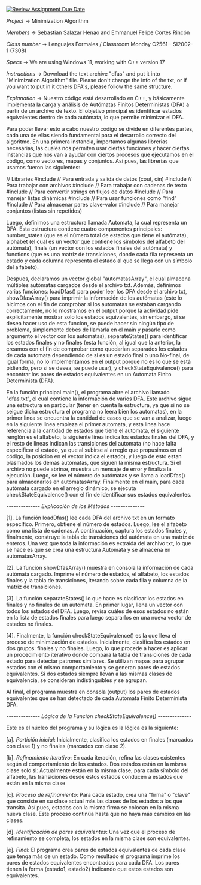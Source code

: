 [![Review Assignment Due Date](https://classroom.github.com/assets/deadline-readme-button-22041afd0340ce965d47ae6ef1cefeee28c7c493a6346c4f15d667ab976d596c.svg)](https://classroom.github.com/a/Uzapeobl)

*Project* -> Minimization Algorithm

*Members* -> Sebastian Salazar Henao and Emmanuel Felipe Cortes Rincón

*Class number* -> Lenguajes Formales / Classroom Monday C2561 - SI2002-1 (7308)

*Specs* -> We are using Windows 11, working with C++ version 17

*Instructions* -> Download the text archive "dfas" and put it into "Minimization Algorithm" file. Please don't change the info of the txt, or if you want to put in it others DFA's, please follow the same structure.

*Explanation* -> Nuestro código está desarrollado en C++, y básicamente implementa la carga y análisis de Autómatas Finitos Deterministas (DFA) a partir de un archivo de texto. El objetivo principal es identificar estados equivalentes dentro de cada autómata, lo que permite minimizar el DFA. 

Para poder llevar esto a cabo nuestro código se divide en diferentes partes, cada una de ellas siendo fundamental para el desarrollo correcto del algoritmo. En una primera instancia, importamos algunas librerias necesarias, las cuales nos permiten usar ciertas funciones y hacer ciertas instancias que nos van a ayudar con ciertos procesos que ejecutamos en el código, como vectores, mapas y conjuntos. Así pues, las librerias que usamos fueron las siguientes:

// Libraries
#include <iostream> // Para entrada y salida de datos (cout, cin)
#include <fstream> // Para trabajar con archivos
#include <string> // Para trabajar con cadenas de texto
#include <sstream> // Para convertir strings en flujos de datos
#include <vector> // Para manejar listas dinámicas
#include <algorithm> // Para usar funciones como "find"
#include <map> // Para almacenar pares clave-valor
#include <set> // Para manejar conjuntos (listas sin repetidos)

Luego, definimos una estructura llamada Automata, la cual representa un DFA. Esta estructura contiene cuatro componentes principales: number_states (que es el número total de estados que tiene el autómata), alphabet (el cual es un vector que contiene los símbolos del alfabeto del autómata), finals (un vector con los estados finales del autómata) y functions (que es una matriz de transiciones, donde cada fila representa un estado y cada columna representa el estado al que se llega con un símbolo del alfabeto).

Despues, declaramos un vector global "automatasArray", el cual almacena múltiples autómatas cargados desde el archivo txt. Además, definimos varias funciones: loadDfas() para poder leer los DFA desde el archivo txt, showDfasArray() para imprimir la información de los autómatas (este lo hicimos con el fin de comprobar si los automatas se estaban cargando correctamente, no lo mostramos en el output porque la actividad pide explicitamente mostrar solo los estados equivalentes, sin embargo, si se desea hacer uso de esta funcion, se puede hacer sin ningún tipo de problema, simplemente debes de llamarla en el main y pasarle como argumento el vector con los automatas), separateStates() para identificar los estados finales y no finales (esta función, al igual que la anterior, la creamos con el fin de comprobar como quedarian separados los estados de cada automata dependiendo de si es un estado final o uno No-final, de igual forma, no lo implementamos en el output porque no es lo que se está pidiendo, pero si se desea, se puede usar), y checkStateEquivalence() para encontrar los pares de estados equivalentes en un Automata Finito Determinista (DFA).

En la función principal main(), el programa abre el archivo llamado "dfas.txt", el cual contiene la información de varios DFA. Este archivo sigue una estructura en particular (tener en cuenta la estructura, ya que si no se seigue dicha estructura el programa no leera bien los automatas), en la primer linea se encuentra la cantidad de casos que se van a analizar, luego en la siguiente linea empieza el primer automata, y esta linea hace referencia a la cantidad de estados que tiene el automata, el siguiente renglón es el alfabeto, la siguiente linea indica los estados finales del DFA, y el resto de lineas indican las transiciones del automata (no hace falta especificar el estado, ya que al subirse al arreglo que propusimos en el código, la posicion en el vector indica el estado), y luego de esto estan plasmados los demás autómatas, que siguen la misma estructura. Si el archivo no puede abrirse, muestra un mensaje de error y finaliza la ejecución. Luego, se lee el número de autómatas y se llama a loadDfas() para almacenarlos en automatasArray. Finalmente en el main, para cada autómata cargado en el arreglo dinámico, se ejecuta checkStateEquivalence() con el fin de identificar sus estados equivalentes.

-------------- *Explicación de los Métodos* --------------

[1]. La función loadDfas() lee cada DFA del archivo txt en un formato específico. Primero, obtiene el número de estados. Luego, lee el alfabeto como una lista de cadenas. A continuación, captura los estados finales y, finalmente, construye la tabla de transiciones del autómata en una matriz de enteros. Una vez que toda la información es extraída del archivo txt, lo que se hace es que se crea una estructura Automata y se almacena en automatasArray.

[2]. La función showDfasArray() muestra en consola la información de cada autómata cargado. Imprime el número de estados, el alfabeto, los estados finales y la tabla de transiciones, iterando sobre cada fila y columna de la matriz de transiciones.

[3]. La función separateStates() lo que hace es clasificar los estados en finales y no finales de un automata. En primer lugar, llena un vector con todos los estados del DFA. Luego, revisa cuáles de esos estados no están en la lista de estados finales para luego separarlos en una nueva vector de estados no finales.

[4]. Finalmente, la función checkStateEquivalence() es la que lleva el proceso de minimización de estados. Inicialmente, clasifica los estados en dos grupos: finales y no finales. Luego, lo que procede a hacer es aplicar un procedimiento iterativo donde compara la tabla de transiciones de cada estado para detectar patrones similares. Se utilizan mapas para agrupar estados con el mismo comportamiento y se generan pares de estados equivalentes. Si dos estados siempre llevan a las mismas clases de equivalencia, se consideran indistinguibles y se agrupan.

Al final, el programa muestra en consola (output) los pares de estados equivalentes que se han detectado de cada Automata Finito Determinista DFA.

-------------- *Lógica de la Función checkStateEquivalence()* --------------

Este es el núcleo del programa y su lógica es la lógica es la siguiente:

[a]. *Partición inicial*: Inicialmente, clasifica los estados en finales (marcados con clase 1) y no finales (marcados con clase 2).

[b]. *Refinamiento iterativo*: En cada iteración, refina las clases existentes según el comportamiento de los estados. Dos estados están en la misma clase solo si: Actualmente están en la misma clase, para cada símbolo del alfabeto, las transiciones desde estos estados conducen a estados que están en la misma clase

[c]. *Proceso de refinamiento*: Para cada estado, crea una "firma" o "clave" que consiste en su clase actual más las clases de los estados a los que transita. Así pues, estados con la misma firma se colocan en la misma nueva clase. Este proceso continúa hasta que no haya más cambios en las clases.

[d]. *Identificación de pares equivalentes*: Una vez que el proceso de refinamiento se completa, los estados en la misma clase son equivalentes.

[e]. *Final*: El programa crea pares de estados equivalentes de cada clase que tenga más de un estado. Como resultado el programa imprime los pares de estados equivalentes encontrados para cada DFA. Los pares tienen la forma (estado1, estado2) indicando que estos estados son equivalentes.


